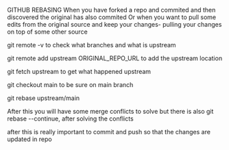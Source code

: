 GITHUB REBASING
When you have forked a repo and commited and then discovered the original has also commited
Or when you want to pull some edits from the original source and keep your changes- pulling your changes on top of some other source

git remote -v 
to check what branches and what is upstream

git remote add upstream ORIGINAL_REPO_URL
to add the upstream location

git fetch upstream
to get what happened upstream

git checkout main
to be sure on main branch

git rebase upstream/main

After this you will have some merge conflicts to solve but
 there is also git rebase --continue, after solving the conflicts

 after this is really important to commit and push so that the changes are updated in repo

